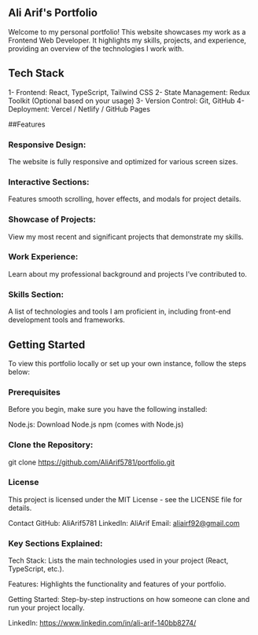 ## Ali Arif's Portfolio
Welcome to my personal portfolio! This website showcases my work as a Frontend Web Developer. It highlights my skills, projects, and experience, providing an overview of the technologies I work with.

## Tech Stack
1- Frontend: React, TypeScript, Tailwind CSS
2- State Management: Redux Toolkit (Optional based on your usage)
3- Version Control: Git, GitHub
4- Deployment: Vercel / Netlify / GitHub Pages

##Features
### Responsive Design:
The website is fully responsive and optimized for various screen sizes.
### Interactive Sections: 
Features smooth scrolling, hover effects, and modals for project details.
### Showcase of Projects:
View my most recent and significant projects that demonstrate my skills.
### Work Experience:
Learn about my professional background and projects I’ve contributed to.
### Skills Section:
A list of technologies and tools I am proficient in, including front-end development tools and frameworks.

## Getting Started
To view this portfolio locally or set up your own instance, follow the steps below:

### Prerequisites
Before you begin, make sure you have the following installed:

Node.js: Download Node.js
npm (comes with Node.js)

### Clone the Repository:
git clone https://github.com/AliArif5781/portfolio.git

### License
This project is licensed under the MIT License - see the LICENSE file for details.

Contact
GitHub: AliArif5781
LinkedIn: AliArif
Email: aliairf92@gmail.com

### Key Sections Explained:
Tech Stack: Lists the main technologies used in your project (React, TypeScript, etc.).

Features: Highlights the functionality and features of your portfolio.

Getting Started: Step-by-step instructions on how someone can clone and run your project locally.

LinkedIn: https://www.linkedin.com/in/ali-arif-140bb8274/




